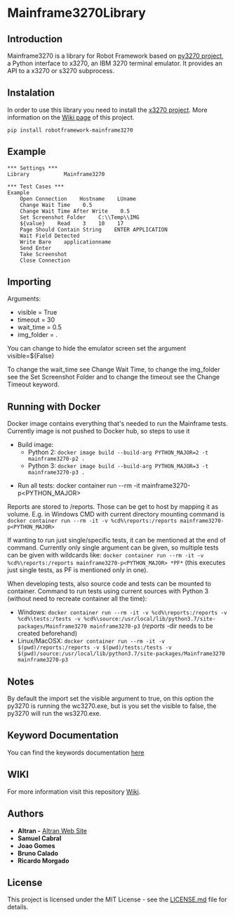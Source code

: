 # Mainframe3270Library

## Introduction

Mainframe3270 is a library for Robot Framework based on [py3270 project](https://pypi.org/project/py3270/), a Python interface to x3270, an IBM 3270 terminal emulator. It provides an API to a x3270 or s3270 subprocess.

## Instalation

In order to use this library you need to install the [x3270 project](http://x3270.bgp.nu/download.html). More information on the [Wiki page](https://github.com/Altran-PT-GDC/Robot-Framework-Mainframe-3270-Library/wiki/Instalation) of this project.

`pip install robotframework-mainframe3270`

## Example

    *** Settings ***
    Library           Mainframe3270

    *** Test Cases ***
    Example
        Open Connection    Hostname    LUname
        Change Wait Time    0.5
        Change Wait Time After Write    0.5
        Set Screenshot Folder    C:\\Temp\\IMG
        ${value}    Read    3    10    17
        Page Should Contain String    ENTER APPLICATION
        Wait Field Detected
        Write Bare    applicationname
        Send Enter
        Take Screenshot
        Close Connection

## Importing

Arguments:
   - visible = True
   - timeout = 30
   - wait_time = 0.5
   - img_folder = . 	

You can change to hide the emulator screen set the argument visible=${False}

To change the wait_time see Change Wait Time, to change the img_folder see the Set Screenshot Folder and to change the timeout see the Change Timeout keyword.

## Running with Docker

Docker image contains everything that's needed to run the Mainframe tests. Currently image is not pushed to Docker hub, so steps to use it
* Build image:
  * Python 2: `docker image build --build-arg PYTHON_MAJOR=2 -t mainframe3270-p2 .`
  * Python 3: `docker image build --build-arg PYTHON_MAJOR=3 -t mainframe3270-p3 .`
- Run all tests: docker container run --rm -it mainframe3270-p<PYTHON_MAJOR>

Reports are stored to /reports. Those can be get to host by mapping it as volume. E.g. in Windows CMD with current directory mounting command is `docker container run --rm -it -v %cd%\reports:/reports mainframe3270-p<PYTHON_MAJOR>`

If wanting to run just single/specific tests, it can be mentioned at the end of command. Currently only single argument can be given, so multiple tests can be given with wildcards like: `docker container run --rm -it -v %cd%\reports:/reports mainframe3270-p<PYTHON_MAJOR> *PF*` (this executes just single tests, as PF is mentioned only in one).

When developing tests, also source code and tests can be mounted to container. Command to run tests using current sources with Python 3 (without need to recreate container all the time):
* Windows: `docker container run --rm -it -v %cd%\reports:/reports -v %cd%\tests:/tests -v %cd%\source:/usr/local/lib/python3.7/site-packages/Mainframe3270 mainframe3270-p3` (_reports_ -dir needs to be created beforehand)
* Linux/MacOSX: `docker container run --rm -it -v $(pwd)/reports:/reports -v $(pwd)/tests:/tests -v $(pwd)/source:/usr/local/lib/python3.7/site-packages/Mainframe3270 mainframe3270-p3`  

## Notes

By default the import set the visible argument to true, on this option the py3270 is running the wc3270.exe, but is you set the visible to false, the py3270 will run the ws3270.exe.

## Keyword Documentation

You can find the keywords documentation [here](https://raw.githack.com/Altran-PT-GDC/Robot-Framework-Mainframe-3270-Library/master/doc/documentation.html)

## WIKI
For more information visit this repository [Wiki](https://github.com/Altran-PT-GDC/Robot-Framework-Mainframe-3270-Library/wiki).

## Authors
   - **Altran -** [Altran Web Site](https://www.altran.com/us/en/)
   - **Samuel Cabral**
   - **Joao Gomes**
   - **Bruno Calado**
   - **Ricardo Morgado**
   
## License
This project is licensed under the MIT License - see the [LICENSE.md](https://github.com/Altran-PT-GDC/Robot-Framework-Mainframe-3270-Library/blob/master/LICENSE.md) file for details.
